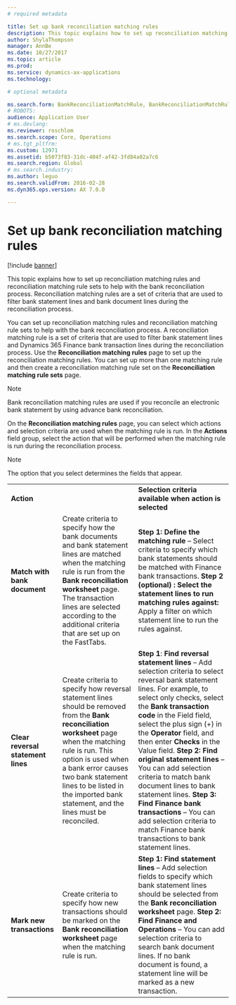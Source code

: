 ```yaml
---
# required metadata

title: Set up bank reconciliation matching rules
description: This topic explains how to set up reconciliation matching rules and reconciliation matching rule sets to help with the bank reconciliation process. Reconciliation matching rules are a set of criteria that are used to filter bank statement lines and bank document lines during the reconciliation process.
author: ShylaThompson
manager: AnnBe
ms.date: 10/27/2017
ms.topic: article
ms.prod: 
ms.service: dynamics-ax-applications
ms.technology: 

# optional metadata

ms.search.form: BankReconciliationMatchRule, BankReconciliationMatchRuleSet
# ROBOTS: 
audience: Application User
# ms.devlang: 
ms.reviewer: roschlom
ms.search.scope: Core, Operations
# ms.tgt_pltfrm: 
ms.custom: 12971
ms.assetid: b5073f83-31dc-404f-af42-3fd84a02a7c6
ms.search.region: Global
# ms.search.industry: 
ms.author: leguo
ms.search.validFrom: 2016-02-28
ms.dyn365.ops.version: AX 7.0.0

---
```


# Set up bank reconciliation matching rules

[!include [banner](../includes/banner.md)]

This topic explains how to set up reconciliation matching rules and reconciliation matching rule sets to help with the bank reconciliation process. Reconciliation matching rules are a set of criteria that are used to filter bank statement lines and bank document lines during the reconciliation process.

You can set up reconciliation matching rules and reconciliation matching rule sets to help with the bank reconciliation process. A reconciliation matching rule is a set of criteria that are used to filter bank statement lines and Dynamics 365 Finance bank transaction lines during the reconciliation process. Use the **Reconciliation matching rules** page to set up the reconciliation matching rules. You can set up more than one matching rule and then create a reconciliation matching rule set on the **Reconciliation matching rule sets** page. 

> [!NOTE] 
> Bank reconciliation matching rules are used if you reconcile an electronic bank statement by using advance bank reconciliation. 

On the **Reconciliation matching rules** page, you can select which actions and selection criteria are used when the matching rule is run. In the **Actions** field group, select the action that will be performed when the matching rule is run during the reconciliation process.  

> [!NOTE] 
> The option that you select determines the fields that appear.

|                                    |                                                                                                                                                                                                                                                                                                               |                                                                                                                                                                                                                                                                                                                                                                                                                                                                                                                                                                                                                                  |
|------------------------------------|---------------------------------------------------------------------------------------------------------------------------------------------------------------------------------------------------------------------------------------------------------------------------------------------------------------|----------------------------------------------------------------------------------------------------------------------------------------------------------------------------------------------------------------------------------------------------------------------------------------------------------------------------------------------------------------------------------------------------------------------------------------------------------------------------------------------------------------------------------------------------------------------------------------------------------------------------------|
| **Action**                         |                                                                                                                                                                                                                                                                                                               | **Selection criteria available when action is selected**                                                                                                                                                                                                                                                                                                                                                                                                                                                                                                                                                                         |
| **Match with bank document**       | Create criteria to specify how the bank documents and bank statement lines are matched when the matching rule is run from the **Bank reconciliation worksheet** page. The transaction lines are selected according to the additional criteria that are set up on the FastTabs.                                | **Step 1: Define the matching rule** – Select criteria to specify which bank statements should be matched with Finance bank transactions. **Step 2 (optional) : Select the statement lines to run matching rules against:**  Apply a filter on which statement line to run the rules against.                                                                                                                                                                                                                                                                                                               |
| **Clear reversal statement lines** | Create criteria to specify how reversal statement lines should be removed from the **Bank reconciliation worksheet** page when the matching rule is run. This option is used when a bank error causes two bank statement lines to be listed in the imported bank statement, and the lines must be reconciled. | **Step 1**: **Find reversal statement lines** – Add selection criteria to select reversal bank statement lines. For example, to select only checks, select the **Bank transaction code** in the Field field, select the plus sign (+) in the **Operator** field, and then enter **Checks** in the Value field. **Step 2: Find original statement lines** – You can add selection criteria to match bank document lines to bank statement lines. **Step 3: Find Finance bank transactions** – You can add selection criteria to match Finance bank transactions to bank statement lines. |
| **Mark new transactions**          | Create criteria to specify how new transactions should be marked on the **Bank reconciliation worksheet** page when the matching rule is run.                                                                                                                                                                 | **Step 1: Find statement lines** – Add selection fields to specify which bank statement lines should be selected from the **Bank reconciliation worksheet** page. **Step 2: Find Finance and Operations** – You can add selection criteria to search bank document lines. If no bank document is found, a statement line will be marked as a new transaction.                                                                                                                                                                                                                                             |









